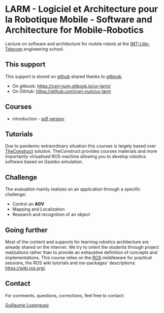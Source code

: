 # LARM - Logiciel et Architecture pour la Robotique Mobile - Software and Architecture for Mobile-Robotics

Lecture on software and architecture for mobile robots at the [IMT-Lille-Telecom](http://www.imt-lille-douai.fr) engineering school.

## This support

This support is stored on [github](https://github.com) shared thanks to [gitbook](https://www.gitbook.com).

  - On gitbook: <https://ceri-num.gitbook.io/uv-larm/>
  - On GitHub: <https://github.com/ceri-num/uv-larm>

## Courses

- introduction - [pdf version](https://github.com/ceri-num/uv-larm/blob/master/courses-parts/intro.pdf)

## Tutorials

Due to pandemic extraordinary situation this courses is largely based over [TheConstruct](https://www.theconstructsim.com/) solution.
TheConstruct provides courses materials and more importantly virtualised ROS machine allowing you to develop robotics software based on Gazebo simulation.

<!--
This lectures is composed of multiple guided tutorials (non-exhaustive list):

* Setting up your own ROS environment
* Moving a robot
* Simulatenous Localization and Mapping (SLAM)
* Autonomous Navigation
* Robotics Vision
-->

## Challenge

The evaluation mainly realizes on an application through a specific challenge:

- Control an **AGV**
- Mapping and Localization
- Research and recognition of an object

## Going further

Most of the content and supports for learning robotics architecture are already shared on the internet. We try to orient the students through project realizations rather than to provide an exhaustive definition of concepts and implementations.
This course relies on the [ROS](http://www.ros.org/) middleware for practical sessions, the ROS wiki tutorials and ros-packages' descriptions: <https://wiki.ros.org/>.

## Contact

For comments, questions, corrections, feel free to contact:

[Guillaume Lozenguez](mailto://guillaume.lozenguez@imt-lille-douai.fr)
